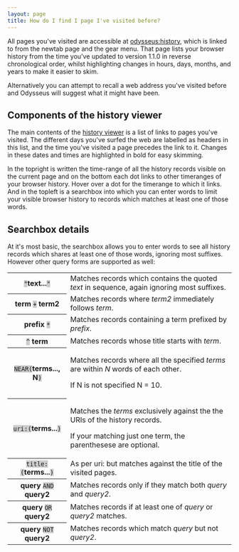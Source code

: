 ```yaml
---
layout: page
title: How do I find I page I've visited before?
---
```


All pages you've visited are accessible at [odysseus:history](odysseus:history), which is linked to from the newtab page and the gear menu. That page lists your browser history from the time you've updated to version 1.1.0 in reverse chronological order, whilst highlighting changes in hours, days, months, and years to make it easier to skim.

Alternatively you can attempt to recall a web address you've visited before and Odysseus will suggest what it might have been.

## Components of the history viewer
The main contents of the [history viewer](odysseus:history) is a list of links to pages you've visited. The different days you've surfed the web are labelled as headers in this list, and the time you've visited a page precedes the link to it. Changes in these dates and times are highlighted in bold for easy skimming.

In the topright is written the time-range of all the history records visible on the current page and on the bottom each dot links to other timeranges of your browser history. Hover over a dot for the timerange to which it links. And in the topleft is a searchbox into which you can enter words to limit your visible browser history to records which matches at least one of those words.

## Searchbox details

At it's most basic, the searchbox allows you to enter words to see all history records which shares at least one of those words, ignoring most suffixes. However other query forms are supported as well:

<style>code {background: #ccc; font: monospace; font-weight: normal;}</style>

<table>
  <tr>
    <th><code>"</code>text...<code>"</code></th>
    <td>Matches records which contains the quoted <em>text</em> in sequence, again ignoring most suffixes.</td>
  </tr>
  <tr>
    <th>term <code>+</code> term2</th>
    <td>Matches records where <em>term2</em> immediately follows <em>term</em>.</td>
  </tr>
  <tr>
    <th>prefix <code>*</code></th>
    <td>Matches records containing a term prefixed by <em>prefix</em>.</td>
  </tr>
  <tr>
    <th><code>^</code> term</th>
    <td>Matches records whose title starts with <em>term</em>.</td>
  </tr>
  <tr>
    <th><code>NEAR(</code>terms..., N<code>)</code></th>
    <td><p>Matches records where all the specified <em>terms</em> are within <em>N</em> words of each other.</p>
      <p>If N is not specified N = 10.</p></td>
  </tr>
  <tr>
    <th><code>uri:(</code>terms...<code>)</code></th>
    <td><p>Matches the <em>terms</em> exclusively against the the URIs of the history records.</p>
        <p>If your matching just one term, the parenthesese are optional.</p></td>
  </tr>
  <tr>
    <th><code>title:(</code>terms...<code>)</code></th>
    <td>As per uri: but matches against the title of the visited pages.</td>
  </tr>
  <tr>
    <th>query <code>AND</code> query2</th>
    <td>Matches records only if they match both <em>query</em> and <em>query2</em>.</td>
  </tr>
  <tr>
    <th>query <code>OR</code> query2</th>
    <td>Matches records if at least one of <em>query</em> or <em>query2</em> matches.</td>
  </tr>
  <tr>
    <th>query <code>NOT</code> query2</th>
    <td>Matches records which match <em>query</em> but not <em>query2</em>.
